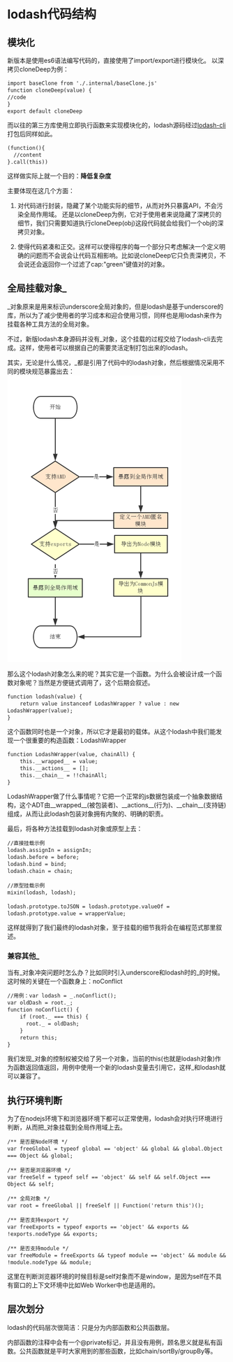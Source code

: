 # lodash代码结构

## 模块化
新版本是使用es6语法编写代码的，直接使用了import/export进行模块化。
以深拷贝cloneDeep为例：
```
import baseClone from './.internal/baseClone.js'
function cloneDeep(value) {
//code
}
export default cloneDeep
```
而以往的第三方库使用立即执行函数来实现模块化的，lodash源码经过[lodash-cli](https://github.com/lodash-archive/lodash-cli)打包后同样如此。
```
(function(){
  //content
}.call(this))
```
这样做实际上就一个目的：**降低复杂度**

主要体现在这几个方面：
1. 对代码进行封装，隐藏了某个功能实际的细节，从而对外只暴露API，不会污染全局作用域。
还是以cloneDeep为例，它对于使用者来说隐藏了深拷贝的细节，我们只需要知道执行cloneDeep(obj)这段代码就会给我们一个obj的深拷贝对象。

2. 使得代码紧凑和正交。这样可以使得程序的每一个部分只考虑解决一个定义明确的问题而不会说会让代码互相影响。比如说cloneDeep它只负责深拷贝，不会说还会返回你一个过滤了cap:"green"键值对的对象。

## 全局挂载对象_
\_对象原来是用来标识underscore全局对象的，但是lodash是基于underscore的库，所以为了减少使用者的学习成本和迎合使用习惯，同样也是用lodash来作为挂载各种工具方法的全局对象。

不过，新版lodash本身源码并没有_对象，这个挂载的过程交给了lodash-cli去完成。这样，使用者可以根据自己的需要灵活定制打包出来的lodash。

其实，无论是什么情况，\_都是引用了代码中的lodash对象，然后根据情况采用不同的模块规范暴露出去：
![\_对象的来源-根据core版本的3806-3829行代码逻辑绘出](../assets/mount_lodash_flowchart.png)

那么这个lodash对象怎么来的呢？其实它是一个函数。为什么会被设计成一个函数对象呢？当然是方便链式调用了，这个后期会叙述。
```
function lodash(value) {
	return value instanceof LodashWrapper ? value : new LodashWrapper(value);
}
```
这个函数同时也是一个对象，所以它才是最初的载体。从这个lodash中我们能发现一个很重要的构造函数：LodashWrapper
```
function LodashWrapper(value, chainAll) {
	this.__wrapped__ = value;
	this.__actions__ = [];
	this.__chain__ = !!chainAll;
}

```
LodashWrapper做了什么事情呢？它把一个正常的js数据包装成一个抽象数据结构，这个ADT由\_\_wrapped\_\_(被包装者)、\_\_actions\_\_(行为)、\_\_chain\_\_(支持链)组成，从而让此lodash包装对象拥有内聚的、明确的职责。

最后，将各种方法挂载到lodash对象或原型上去：
```
//直接挂载示例
lodash.assignIn = assignIn;
lodash.before = before;
lodash.bind = bind;
lodash.chain = chain;

//原型挂载示例
mixin(lodash, lodash);

lodash.prototype.toJSON = lodash.prototype.valueOf = lodash.prototype.value = wrapperValue;
```
这样就得到了我们最终的lodash对象，至于挂载的细节我将会在编程范式那里叙述。

### 兼容其他_
当有\_对象冲突问题时怎么办？比如同时引入underscore和lodash时的\_的时候。这时候的关键在一个函数身上：noConflict
```
//用例：var lodash = _.noConflict();
var oldDash = root._;
function noConflict() {
	if (root._ === this) {
	  root._ = oldDash;
	}
	return this;
}
```
我们发现\_对象的控制权被交给了另一个对象，当前的this(也就是lodash对象)作为函数返回值返回，用例中使用一个新的lodash变量去引用它，这样_和lodash就可以兼容了。

## 执行环境判断
为了在nodejs环境下和浏览器环境下都可以正常使用，lodash会对执行环境进行判断，从而把_对象挂载到全局作用域上去。

```
/** 是否是Node环境 */
var freeGlobal = typeof global == 'object' && global && global.Object === Object && global;

/** 是否是浏览器环境 */
var freeSelf = typeof self == 'object' && self && self.Object === Object && self;

/** 全局对象 */
var root = freeGlobal || freeSelf || Function('return this')();

/** 是否支持export */
var freeExports = typeof exports == 'object' && exports && !exports.nodeType && exports;

/** 是否支持module */
var freeModule = freeExports && typeof module == 'object' && module && !module.nodeType && module;

```
这里在判断浏览器环境的时候目标是self对象而不是window，是因为self在不具有窗口的上下文环境中比如Web Worker中也是适用的。
## 层次划分
lodash的代码层次很简洁：只是分为内部函数和公共函数层。

内部函数的注释中会有一个@private标记，并且没有用例，顾名思义就是私有函数。公共函数就是平时大家用到的那些函数，比如chain/sortBy/groupBy等。


